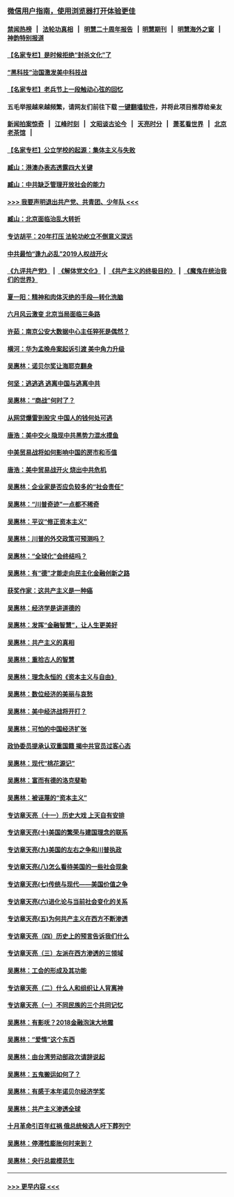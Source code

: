 ### [微信用户指南，使用浏览器打开体验更佳](https://github.com/gfw-breaker/banned-news1/blob/master/indexes/wechat-guide.md?t=0)
#### [禁闻热榜](热点新闻.md?t=0)  &nbsp;&nbsp;|&nbsp;&nbsp; [法轮功真相](https://github.com/gfw-breaker/truth/blob/master/README.md?t=0) &nbsp;&nbsp;|&nbsp;&nbsp; [明慧二十周年报告](https://github.com/gfw-breaker/mh-reports/blob/master/README.md?t=0) &nbsp;&nbsp;|&nbsp;&nbsp;[明慧期刊](https://github.com/gfw-breaker/mh-qikan) &nbsp;&nbsp;|&nbsp;&nbsp; [明慧海外之窗](https://github.com/gfw-breaker/mh-news/blob/master/README.md?t=0) &nbsp;&nbsp;|&nbsp;&nbsp; [神韵特别报道](https://github.com/gfw-breaker/mh-news/blob/master/shenyun.md?t=0)
#### [【名家专栏】是时候拒绝“封杀文化”了](../pages/nsc423/n11814093.md?t=02170144) 
#### [“黑科技”治国激发美中科技战](../pages/nsc423/n11638056.md?t=02170144) 
#### [【名家专栏】老兵节上一段触动心弦的回忆](../pages/nsc423/n11646016.md?t=02170144) 
#### 五毛举报越来越频繁，请网友们前往下载 [一键翻墙软件](https://github.com/gfw-breaker/ssr-accounts)，并将此项目推荐给亲友
#### [新闻拍案惊奇](https://github.com/gfw-breaker/banned-news1/blob/master/pages/link4.md) &nbsp;&nbsp;|&nbsp;&nbsp; [江峰时刻](https://github.com/gfw-breaker/banned-news1/blob/master/pages/link4.md) &nbsp;&nbsp;|&nbsp;&nbsp; [文昭谈古论今](https://github.com/gfw-breaker/banned-news1/blob/master/pages/link4.md) &nbsp;&nbsp;|&nbsp;&nbsp; [天亮时分](https://github.com/gfw-breaker/banned-news1/blob/master/pages/link4.md) &nbsp;&nbsp;|&nbsp;&nbsp; [萧茗看世界](https://github.com/gfw-breaker/banned-news1/blob/master/pages/link4.md) &nbsp;&nbsp;|&nbsp;&nbsp; [北京老茶馆](https://github.com/gfw-breaker/banned-news1/blob/master/pages/link4.md) &nbsp;&nbsp;|&nbsp;&nbsp; 
#### [【名家专栏】公立学校的起源：集体主义与失败](../pages/nsc423/n11601833.md?t=02170144) 
#### [臧山：港澳办表态透露四大关键](../pages/nsc423/n11421628.md?t=02170144) 
#### [臧山：中共缺乏管理开放社会的能力](../pages/nsc423/n11407457.md?t=02170144) 
#### [>>> 我要声明退出共产党、共青团、少年队 <<<](https://github.com/begood0513/goodnews/blob/master/quit/letter.md) 
#### [臧山：北京面临治乱大转折](../pages/nsc423/n11406895.md?t=02170144) 
#### [专访胡平：20年打压 法轮功屹立不倒意义深远](../pages/nsc423/n11398800.md?t=02170144) 
#### [中共最怕“逢九必乱”2019人权战开火](../pages/nsc423/n11385248.md?t=02170144) 
#### [《九评共产党》](https://github.com/begood0513/9ping.md/blob/master/README.md) &nbsp;|&nbsp; [《解体党文化》](../../../../jtdwh.md/blob/master/README.md)  &nbsp;|&nbsp; [《共产主义的终极目的》](../../../../gczydzjmd.md/blob/master/README.md) &nbsp;|&nbsp; [《魔鬼在统治我们的世界》](../../../../mgztzwmdsj.md/blob/master/README.md) 
#### [夏一阳：精神和肉体灭绝的手段—转化洗脑](../pages/nsc423/n11368250.md?t=02170144) 
#### [六月风云激变 北京当局面临三条路](../pages/nsc423/n11313668.md?t=02170144) 
#### [许茹：南京公安大数据中心主任猝死是偶然？](../pages/nsc423/n11064744.md?t=02170144) 
#### [横河：华为孟晚舟案起诉引渡 美中角力升级](../pages/nsc423/n11027230.md?t=02170144) 
#### [吴惠林：诺贝尔奖让海耶克翻身](../pages/nsc423/n10890049.md?t=02170144) 
#### [何坚：逃逃逃 逃离中国与逃离中共](../pages/nsc423/n10592891.md?t=02170144) 
#### [吴惠林：“商战”何时了？](../pages/nsc423/n10573558.md?t=02170144) 
#### [从网贷爆雷到股灾 中国人的钱何处可逃](../pages/nsc423/n10572800.md?t=02170144) 
#### [唐浩：美中交火 隐现中共黑势力混水摸鱼](../pages/nsc423/n10544040.md?t=02170144) 
#### [中美贸易战将如何影响中国的房市和币值](../pages/nsc423/n10543697.md?t=02170144) 
#### [唐浩：美中贸易战开火 烧出中共危机](../pages/nsc423/n10540126.md?t=02170144) 
#### [吴惠林：企业家是否应负较多的“社会责任”](../pages/nsc423/n10535022.md?t=02170144) 
#### [吴惠林：“川普奇迹”一点都不稀奇](../pages/nsc423/n10512808.md?t=02170144) 
#### [吴惠林：平议“修正资本主义”](../pages/nsc423/n10495724.md?t=02170144) 
#### [吴惠林：川普的外交政策可预测吗？](../pages/nsc423/n10462387.md?t=02170144) 
#### [吴惠林：“全球化”会终结吗？](../pages/nsc423/n10452838.md?t=02170144) 
#### [吴惠林：有“德”才能走向民主化金融创新之路](../pages/nsc423/n10432292.md?t=02170144) 
#### [获奖作家：这共产主义是一种癌](../pages/nsc423/n10431541.md?t=02170144) 
#### [吴惠林：经济学是讲道德的](../pages/nsc423/n10398014.md?t=02170144) 
#### [吴惠林：发挥“金融智慧”，让人生更美好](../pages/nsc423/n10375019.md?t=02170144) 
#### [吴惠林：共产主义的真相](../pages/nsc423/n10351394.md?t=02170144) 
#### [吴惠林：重拾古人的智慧](../pages/nsc423/n10337691.md?t=02170144) 
#### [吴惠林：理念永恒的《资本主义与自由》](../pages/nsc423/n10316274.md?t=02170144) 
#### [吴惠林：数位经济的美丽与哀愁](../pages/nsc423/n10292946.md?t=02170144) 
#### [吴惠林：美中经济战将开打？](../pages/nsc423/n10258825.md?t=02170144) 
#### [吴惠林：可怕的中国经济扩张](../pages/nsc423/n10219147.md?t=02170144) 
#### [政协委员提承认双重国籍 揭中共官员过客心态](../pages/nsc423/n10208809.md?t=02170144) 
#### [吴惠林：现代“桃花源记”](../pages/nsc423/n10185234.md?t=02170144) 
#### [吴惠林：富而有德的洛克斐勒](../pages/nsc423/n10142264.md?t=02170144) 
#### [吴惠林：被诬蔑的“资本主义”](../pages/nsc423/n10124816.md?t=02170144) 
#### [专访章天亮（十一）历史大戏 上天自有安排](../pages/nsc423/n10094905.md?t=02170144) 
#### [专访章天亮(十)美国的繁荣与建国理念的联系](../pages/nsc423/n10094899.md?t=02170144) 
#### [专访章天亮(九)美国的左右之争和川普执政](../pages/nsc423/n10094889.md?t=02170144) 
#### [专访章天亮(八)怎么看待美国的一些社会现象](../pages/nsc423/n10094857.md?t=02170144) 
#### [专访章天亮(七)传统与现代——美国价值之争](../pages/nsc423/n10093140.md?t=02170144) 
#### [专访章天亮(六)进化论与当前社会变化的关系](../pages/nsc423/n10092036.md?t=02170144) 
#### [专访章天亮(五)为何共产主义在西方不断渗透](../pages/nsc423/n10083620.md?t=02170144) 
#### [专访章天亮（四）历史上的预言告诉我们什么](../pages/nsc423/n10083606.md?t=02170144) 
#### [专访章天亮（三）左派在西方渗透的三领域](../pages/nsc423/n10081115.md?t=02170144) 
#### [吴惠林：工会的形成及其功能](../pages/nsc423/n10080633.md?t=02170144) 
#### [专访章天亮（二）什么人和组织让人背离神](../pages/nsc423/n10076637.md?t=02170144) 
#### [专访章天亮（一）不同民族的三个共同记忆](../pages/nsc423/n10074188.md?t=02170144) 
#### [吴惠林：有影呒？2018金融泡沫大地震](../pages/nsc423/n10040534.md?t=02170144) 
#### [吴惠林：“爱情”这个东西](../pages/nsc423/n10019423.md?t=02170144) 
#### [吴惠林：由台湾劳动部政次请辞说起](../pages/nsc423/n9979679.md?t=02170144) 
#### [吴惠林：五鬼搬运如何了？](../pages/nsc423/n9925338.md?t=02170144) 
#### [吴惠林：有感于本年诺贝尔经济学奖](../pages/nsc423/n9871883.md?t=02170144) 
#### [吴惠林：共产主义渗透全球](../pages/nsc423/n9812748.md?t=02170144) 
#### [十月革命引百年红祸 俄总统候选人吁下葬列宁](../pages/nsc423/n9810182.md?t=02170144) 
#### [吴惠林：停滞性膨胀何时来到？](../pages/nsc423/n9764136.md?t=02170144) 
#### [吴惠林：央行总裁模范生](../pages/nsc423/n9728134.md?t=02170144) 

----
#### [ >>> 更早内容 <<< ](../indexes/nsc423-earlier.md)
